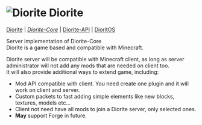 # ![Diorite](http://hydra-media.cursecdn.com/minecraft.gamepedia.com/0/08/Diorite.png?version=b51c48a2486c6efd87f3ba9b13c8738a) Diorite

[Diorite](https://github.com/Diorite/Diorite) | [*Diorite-Core*](https://github.com/Diorite/Diorite-Core) | [Diorite-API](https://github.com/Diorite/Diorite-API) | [DioritOS](https://github.com/Diorite/DioritOS)

Server implementation of Diorite-Core<br/>
Diorite is a game based and compatible with Minecraft.<br/>

Diorite server will be compatible with Minecraft client, as long as server administrator will not add any mods that are needed on client too. </br>
It will also provide additional ways to extend game, including:
* Mod API compatible with client. You need create one plugin and it will work on client and server.
* Custom packets to fast adding simple elements like new blocks, textures, models etc...
* Client not need have all mods to join a Diorite server, only selected ones.
* **May** support Forge in future.
